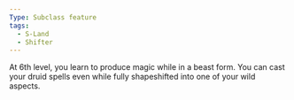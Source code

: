 ```yaml
---
Type: Subclass feature
tags:
  - S-Land
  - Shifter
---
```

At 6th level, you learn to produce magic while in a beast form.
You can cast your druid spells even while fully shapeshifted into one of your wild aspects.